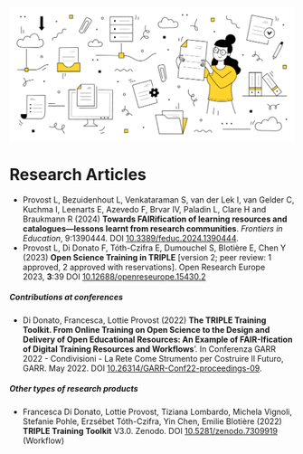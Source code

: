 
![](attachments/vecteezy_documents-storage-and-organization_13134199.jpg)

# Research Articles

- Provost L, Bezuidenhout L, Venkataraman S, van der Lek I, van Gelder C, Kuchma I, Leenarts E, Azevedo F, Brvar IV, Paladin L, Clare H and Braukmann R (2024) **Towards FAIRification of learning resources and catalogues—lessons learnt from research communities**. *Frontiers in Education*, 9:1390444. DOI [10.3389/feduc.2024.1390444](https://www.frontiersin.org/journals/education/articles/10.3389/feduc.2024.1390444/full).
- Provost L, Di Donato F, Tóth-Czifra E, Dumouchel S, Blotière E, Chen Y (2023) **Open Science Training in TRIPLE** [version 2; peer review: 1 approved, 2 approved with reservations]. Open Research Europe 2023, **3**:39 DOI [10.12688/openreseurope.15430.2](https://doi.org/10.12688/openreseurope.15430.2)

##### Contributions at conferences

- Di Donato, Francesca, Lottie Provost (2022) **The TRIPLE Training Toolkit. From Online Training on Open Science to the Design and Delivery of Open Educational Resources: An Example of FAIR-Ification of Digital Training Resources and Workflows**’. In Conferenza GARR 2022 - Condivisioni - La Rete Come Strumento per Costruire Il Futuro, GARR. May 2022.  DOI [10.26314/GARR-Conf22-proceedings-09](https://doi.org/10.26314/GARR-Conf22-proceedings-09).

##### Other types of research products

- Francesca Di Donato, Lottie Provost, Tiziana Lombardo, Michela Vignoli, Stefanie Pohle, Erzsébet Tóth-Czifra, Yin Chen, Emilie Blotière (2022) **TRIPLE Training Toolkit** V3.0. Zenodo. DOI [10.5281/zenodo.7309919](https://doi.org/10.5281/zenodo.7309919) (Workflow)